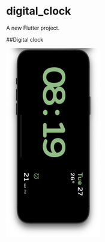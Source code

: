 # digital_clock

A new Flutter project.

##Digital clock

<img src = "https://github.com/Zimil-Patel/digital_clock/blob/main/snaps/digital_clock.png" width = "250" height = "500"> &nbsp;&nbsp;&nbsp;&nbsp;